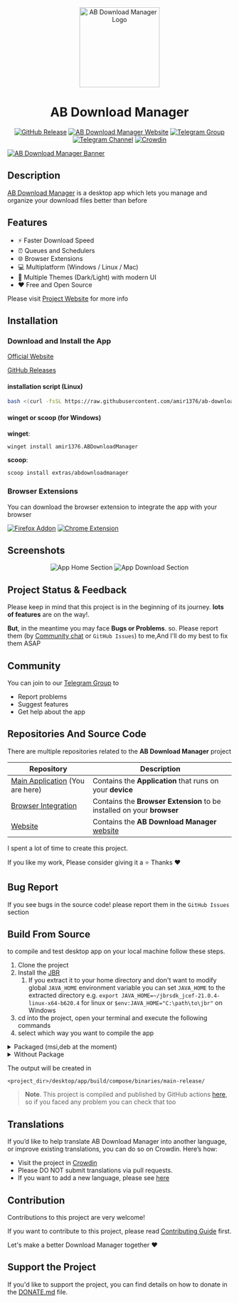 <div align="center">
  <a href="https://abdownloadmanager.com" target="_blank">
    <img width="180" src="assets/logo/app_logo_with_background.svg" alt="AB Download Manager Logo">
  </a>
</div>
<h1 align="center">AB Download Manager</h1>
<p align="center">
    <a href="https://github.com/amir1376/ab-download-manager/releases/latest"><img alt="GitHub Release" src="https://img.shields.io/github/v/release/amir1376/ab-download-manager?color=greenlight&label=latest%20release"></a>
    <a href="https://abdownloadmanager.com"><img alt="AB Download Manager Website" src="https://img.shields.io/badge/project-website-purple?&labelColor=gray"></a>
    <a href="https://t.me/abdownloadmanager_discussion"><img alt="Telegram Group" src="https://img.shields.io/badge/Telegram-Group-blue?logo=telegram&labelColor=gray"></a>
    <a href="https://t.me/abdownloadmanager"><img alt="Telegram Channel" src="https://img.shields.io/badge/Telegram-Channel-blue?logo=telegram&labelColor=gray"></a>
    <a href="https://crowdin.com/project/ab-download-manager"><img alt="Crowdin" src="https://badges.crowdin.net/ab-download-manager/localized.svg"></a>
</p>

<a href="https://abdownloadmanager.com" target="_blank">
    <img alt="AB Download Manager Banner" src="assets/banners/app_banner.png"/>
</a>


## Description

[AB Download Manager](https://abdownloadmanager.com) is a desktop app which lets you manage and organize your download files better than before

## Features

- ⚡️ Faster Download Speed
- ⏰ Queues and Schedulers
- 🌐 Browser Extensions
- 💻 Multiplatform (Windows / Linux / Mac)
- 🌙 Multiple Themes (Dark/Light) with modern UI
- ❤️ Free and Open Source

Please visit [Project Website](https://abdownloadmanager.com) for more info

## Installation

### Download and Install the App

[Official Website](https://abdownloadmanager.com)

[GitHub Releases](https://github.com/amir1376/ab-download-manager/releases/latest)

#### installation script (Linux)

```bash
bash <(curl -fsSL https://raw.githubusercontent.com/amir1376/ab-download-manager/master/scripts/install.sh)
```

#### winget or scoop (for Windows)

**winget**:

```bash
winget install amir1376.ABDownloadManager
```

**scoop**:

```bash
scoop install extras/abdownloadmanager
```

### Browser Extensions

You can download the browser extension to integrate the app with your browser

<p align="left">
<a href="https://addons.mozilla.org/firefox/addon/ab-download-manager/"><img alt="Firefox Addon" src="./assets/banners/firefox-extension.png"></a>
<a href="https://chromewebstore.google.com/detail/bbobopahenonfdgjgaleledndnnfhooj">
    <picture>
        <source media="(prefers-color-scheme: dark)" srcset="./assets/banners/chrome-extension_dark.png">
        <source media="(prefers-color-scheme: light)" srcset="./assets/banners/chrome-extension_light.png">
        <img alt="Chrome Extension" src="./assets/banners/chrome-extension_dark.png">
    </picture>
</a>
</p>

## Screenshots

<div align="center">
<picture>
  <source media="(prefers-color-scheme: dark)" srcset="./assets/screenshots/app-home_dark.png">
  <source media="(prefers-color-scheme: light)" srcset="./assets/screenshots/app-home_light.png">
  <img alt="App Home Section" src="./assets/screenshots/app-home_dark.png">
</picture>

<picture>
  <source media="(prefers-color-scheme: dark)" srcset="./assets/screenshots/app-download_dark.png">
  <source media="(prefers-color-scheme: light)" srcset="./assets/screenshots/app-download_light.png">
  <img alt="App Download Section" src="./assets/screenshots/app-download_dark.png">
</picture>
</div>

## Project Status & Feedback

Please keep in mind that this project is in the beginning of its journey.
**lots of features** are on the way!.

**But**, in the meantime you may face **Bugs or Problems**. so.
Please report them (by [Community chat](#community) or `GitHub Issues`) to me,And I'll do my best to fix them ASAP

## Community

You can join to our [Telegram Group](https://t.me/abdownloadmanager_discussion) to

- Report problems
- Suggest features
- Get help about the app

## Repositories And Source Code

There are multiple repositories related to the **AB Download Manager** project

| Repository                                                                                 | Description                                                                   |
|--------------------------------------------------------------------------------------------|-------------------------------------------------------------------------------|
| [Main Application](https://github.com/amir1376/ab-download-manager) (You are here)         | Contains the  **Application** that runs on your  **device**                   |
| [Browser Integration](https://github.com/amir1376/ab-download-manager-browser-integration) | Contains the **Browser Extension** to be installed on your  **browser**       |
| [Website](https://github.com/amir1376/ab-download-manager-website)                         | Contains the **AB Download Manager** [website](https://abdownloadmanager.com) |

I spent a lot of time to create this project.

If you like my work, Please consider giving it a ⭐ Thanks ❤️

## Bug Report

If you see bugs in the source code! please report them in the `GitHub Issues` section

## Build From Source

to compile and test desktop app on your local machine
follow these steps.

1. Clone the project
2. Install the [JBR](https://github.com/JetBrains/JetBrainsRuntime/releases)
   1. If you extract it to your home directory and don't want to modify global `JAVA_HOME` environment variable you can set `JAVA_HOME` to the extracted directory e.g. `export JAVA_HOME=~/jbrsdk_jcef-21.0.4-linux-x64-b620.4` for linux or `$env:JAVA_HOME="C:\path\to\jbr"` on Windows
3. cd into the project, open your terminal and execute the following commands
4. select which way you want to compile the app
<details>
<summary>Packaged (msi,deb at the moment)</summary>

```bash
./gradlew

./gradlew packageReleaseDistributionForCurrentOS
```

This will create an installer package for your **current OS**, so you can install it on your own

>Note: you will get error if your OS does not support any of above package types in this case you should compile it `without packaging`

</details>

<details>
<summary>Without Package</summary>

In case you don't want to package it or your OS does not support those package types you can use this command to compile the app without packaging it
```bash
./gradlew

./gradlew createReleaseDistributable
```
It will create an output folder

>NOTE: this is not packaged you may package it yourself manually, or just simply run it!

>I suggest you to move the output somewhere else if you want to run it directly

</details>

The output will be created in

```
<project_dir>/desktop/app/build/compose/binaries/main-release/
```


> **Note**. This project is compiled and published by GitHub actions [here](./.github/workflows/publish.yml), so if you
> faced any problem you can check that too

## Translations

If you’d like to help translate AB Download Manager into another language, or improve existing translations, you can do
so on Crowdin. Here’s how:

- Visit the project in [Crowdin](https://crowdin.com/project/ab-download-manager)
- Please DO NOT submit translations via pull requests.
- If you want to add a new language, please see [here](https://github.com/amir1376/ab-download-manager/issues/144)

## Contribution

Contributions to this project are very welcome!

If you want to contribute to this project, please read [Contributing Guide](CONTRIBUTING.md) first.

Let's make a better Download Manager together ❤️

## Support the Project

If you'd like to support the project, you can find details on how to donate in the [DONATE.md](DONATE.md) file.
